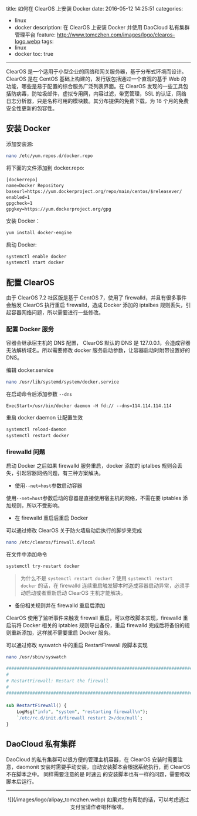 title: 如何在 ClearOS 上安装 Docker
date: 2016-05-12 14:25:51
categories:
  - linux
  - docker
description: 在 ClearOS 上安装 Docker 并使用 DaoCloud 私有集群管理平台
feature: http://www.tomczhen.com/images/logo/clearos-logo.webp
tags:
  - linux
  - docker
toc: true
---
ClearOS 是一个适用于小型企业的网络和网关服务器，基于分布式环境而设计。ClearOS 是在 CentOS 基础上构建的，发行版包括通过一个直观的基于 Web 的功能，哪些是易于配置的综合服务广泛列表界面。在 ClearOS 发现的一些工具包括防病毒，防垃圾邮件，虚拟专用网，内容过滤，带宽管理，SSL 的认证，网络日志分析器，只是名称可用的模块数。其分布提供的免费下载，为 18 个月的免费安全性更新的包容性。

<!-- more -->

<h2 id="install_docker">安装 Docker</h2>

添加安装源:
```bash
nano /etc/yum.repos.d/docker.repo
```

将下面的文件添加到 docker.repo:
```text
[dockerrepo]
name=Docker Repository
baseurl=https://yum.dockerproject.org/repo/main/centos/$releasever/
enabled=1
gpgcheck=1
gpgkey=https://yum.dockerproject.org/gpg
```

安装 Docker：
```bash
yum install docker-engine
```

启动 Docker:
```bash
systemctl enable docker
systemctl start docker
```

<h2 id="config_clearos">配置 ClearOS</h2>


由于 ClearOS 7.2 社区版是基于 CentOS 7，使用了 firewalld，并且有很多事件会触发 ClearOS 执行重启 firewalld，造成 Docker 添加的 iptalbes 规则丢失，引起容器网络问题，所以需要进行一些修改。

<h3 id="config_docker_daemon">配置 Docker 服务</h3>

容器会继承宿主机的 DNS 配置， ClearOS 默认的 DNS 是 127.0.0.1，会造成容器无法解析域名。所以需要修改 docker 服务启动参数，让容器启动时附带设置好的 DNS。

编辑 docker.service
```bash
nano /usr/lib/systemd/system/docker.service
```

在启动命令后添加参数 `--dns`

```text
ExecStart=/usr/bin/docker daemon -H fd:// --dns=114.114.114.114
```

重启 docker daemon 让配置生效
```bash
systemctl reload-daemon
systemctl restart docker
```

<h3 id="config_firewalld">firewalld 问题</h3>

启动 Docker 之后如果 firewalld 服务重启，docker 添加的 iptalbes 规则会丢失，引起容器网络问题，有三种方案解决。

* 使用`--net=host`参数启动容器

使用`--net=host`参数启动的容器是直接使用宿主机的网络，不需在要 iptables 添加规则，所以不受影响。

* 在 firewalld 重启后重启 Docker

可以通过修改 ClearOS 关于防火墙启动后执行的脚步来完成

```bash
nano /etc/clearos/firewall.d/local
```

在文件中添加命令
```bash
systemctl try-restart docker
```

>为什么不是 `systemctl restart docker` ?
>使用 `systemctl restart docker` 的话，在 firewalld 连续重启触发脚本时造成容器启动异常，必须手动启动或者重新启动 ClearOS 主机才能解决。

* 备份相关规则并在 firewalld 重启后添加

ClearOS 使用了监听事件来触发 firewall 重启，可以修改脚本实现，firewalld 重启前将 Docker 相关的 iptables 规则导出备份，重启 firewalld 完成后将备份的规则重新添加，这样就不需要重启 Docker 服务。

可以通过修改 syswatch 中的重启 RestartFirewall 段脚本实现

```bash
nano /usr/sbin/syswatch
```

```perl
###############################################################################
#
# RestartFirewall: Restart the firewall
#
###############################################################################

sub RestartFirewall() {
    LogMsg("info", "system", "restarting firewall\n");
    `/etc/rc.d/init.d/firewall restart 2>/dev/null`; 
}
```

<h2 id="daocloud">DaoCloud 私有集群</h2>

DaoCloud 的私有集群可以很方便的管理主机容器，在 ClearOS 安装时需要注意，daomonit 安装时需要手动安装，自动安装脚本会根据系统执行，而 ClearOS 不在脚本之中。
同样需要注意的是 时速云 的安装脚本也有一样的问题，需要修改脚本后运行。

---

<div align="center">
![](/images/logo/alipay_tomczhen.webp)  
如果对您有帮助的话，可以考虑通过支付宝请作者喝杯咖啡。
</div>